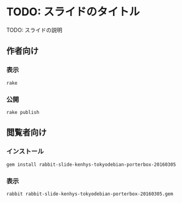 # TODO: スライドのタイトル

TODO: スライドの説明

## 作者向け

### 表示

    rake

### 公開

    rake publish

## 閲覧者向け

### インストール

    gem install rabbit-slide-kenhys-tokyodebian-porterbox-20160305

### 表示

    rabbit rabbit-slide-kenhys-tokyodebian-porterbox-20160305.gem

